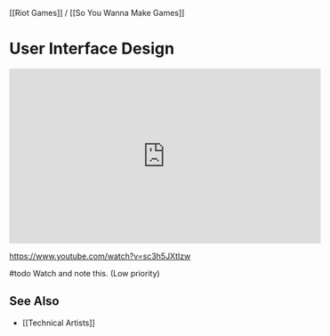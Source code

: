 [[Riot Games]] / [[So You Wanna Make Games]]

# User Interface Design

<iframe width="560" height="315" src="https://www.youtube.com/embed/sc3h5JXtIzw" title="YouTube video player" frameborder="0" allow="accelerometer; autoplay; clipboard-write; encrypted-media; gyroscope; picture-in-picture" allowfullscreen></iframe>

https://www.youtube.com/watch?v=sc3h5JXtIzw

#todo Watch and note this. (Low priority)

## See Also

- [[Technical Artists]]
